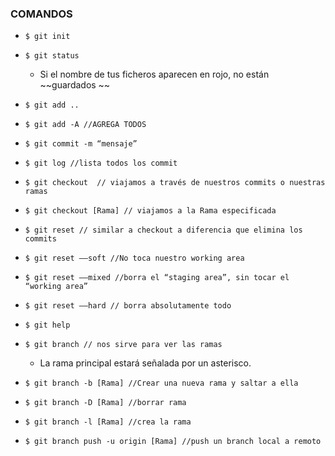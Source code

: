 ### COMANDOS

* `$ git init`

* `$ git status`

  * Si el nombre de tus ficheros aparecen en rojo, no están ~~guardados ~~

* `$ git add ..`

* `$ git add -A //AGREGA TODOS`

* `$ git commit -m “mensaje”`

* `$ git log //lista todos los commit`

* `$ git checkout  // viajamos a través de nuestros commits o nuestras ramas`

* `$ git checkout [Rama] // viajamos a la Rama especificada  `

* `$ git reset // similar a checkout a diferencia que elimina los commits`

* `$ git reset ——soft //No toca nuestro working area`

* `$ git reset ——mixed //borra el “staging area”, sin tocar el “working area”`

* `$ git reset ——hard // borra absolutamente todo`

* `$ git help`

* `$ git branch // nos sirve para ver las ramas`

  * La rama principal estará señalada por un asterisco. 

* `$ git branch -b [Rama] //Crear una nueva rama y saltar a ella`

* `$ git branch -D [Rama] //borrar rama`

* `$ git branch -l [Rama] //crea la rama`

* `$ git branch push -u origin [Rama] //push un branch local a remoto`



